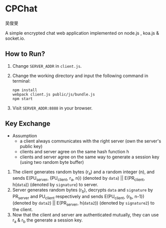 # CPChat
吴俊旻

A simple encrypted chat web application implemented on node.js , koa.js & socket.io.

## How to Run?

1. Change `SERVER_ADDR` in `client.js`.

2. Change the working directory and input the following command in terminal:
   ```shell
   npm install
   webpack client.js public/js/bundle.js
   npm start
   ```

3. Visit `SERVER_ADDR:8888` in your browser.

## Key Exchange

- Assumption
    - a client always communicates with the right server (own the server's public key)
    - clients and server agree on the same hash function h
    - clients and server agree on the same way to generate a session key (using two random byte buffer)

1. The client generates random bytes (r<sub>a</sub>) and a random integer (n), and sends E(PU<sub>server</sub>, {PU<sub>client</sub>, r<sub>a</sub>, n}) (denoted by `data`) || E(PR<sub>client</sub>, h(`data`)) (denoted by `signature`) to server.
2. Server generates random bytes (r<sub>b</sub>), decrypts `data` and `signature` by PR<sub>server</sub> and PU<sub>client</sub> respectively and sends E(PU<sub>client</sub>, {r<sub>b</sub>, n-1}) (denoted by `data2`) || E(PR<sub>server</sub>, h(`data2`)) (denoted by `signature2`) to the client.
3. Now that the client and server are authenticated mutually, they can use r<sub>a</sub> & r<sub>b</sub> the generate a session key.
